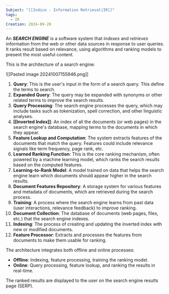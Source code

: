 ```yaml
---
Subject: "[[Indice - Information Retrieval|IR]]"
tags:
  - IR
Creation: 2024-09-20
---
```

An ***SEARCH ENGINE*** is a software system that *indexes* and *retrieves* information from the web or other data sources in response to user queries.
It ranks result based on relevance, using algorithms and ranking models to present the most useful content.

This is the architecture of a search engine:

![[Pasted image 20241007155946.png]]

1. **Query**: This is the user's input in the form of a search query. This define the terms to search.
2. **Expanded Query**: The query may be expanded with synonyms or other related terms to improve the search results.
3. **Query Processing**: The search engine processes the query, which may include tasks such as tokenization, spell correction, and other linguistic analyses.
4. **[[Inverted Index]]**: An index of all the documents (or web pages) in the search engine's database, mapping terms to the documents in which they appear.
5. **Feature Lookup and Computation**: The system extracts features of the documents that match the query. Features could include relevance signals like term frequency, page rank, etc.
6. **Learned Ranking Function**: This is the core ranking mechanism, often powered by a machine learning model, which ranks the search results based on the computed features.
7. **Learning-to-Rank Model**: A model trained on data that helps the search engine learn which documents should appear higher in the search results.
8. **Document Features Repository**: A storage system for various features and metadata of documents, which are retrieved during the search process.
9. **Training**: A process where the search engine learns from past data (user interactions, relevance feedback) to improve ranking.
10. **Document Collection**: The database of documents (web pages, files, etc.) that the search engine indexes.
11. **Indexing**: The process of creating and updating the inverted index with new or modified documents.
12. **Feature Processor**: Extracts and processes the features from documents to make them usable for ranking.

The architecture integrates both offline and online processes:

- **Offline**: Indexing, feature processing, training the ranking model.
- **Online**: Query processing, feature lookup, and ranking the results in real-time.

The ranked results are displayed to the user on the search engine results page (SERP).